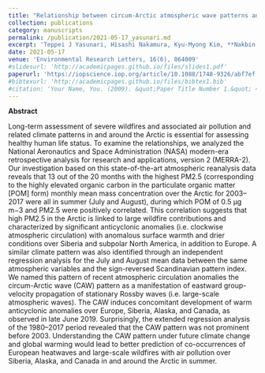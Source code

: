 ```yaml
---
title: "Relationship between circum-Arctic atmospheric wave patterns and large-scale wildfires in boreal summer"
collection: publications
category: manuscripts
permalink: /publication/2021-05-17_yasunari.md
excerpt: 'Teppei J Yasunari, Hisashi Nakamura, Kyu-Myong Kim, **Nakbin Choi**, Myong-In Lee, Yoshihiro Tachibana and Arlindo M da Silva'
date: 2021-05-17
venue: 'Environmental Research Letters, 16(6), 064009'
#slidesurl: 'http://academicpages.github.io/files/slides1.pdf'
paperurl: 'https://iopscience.iop.org/article/10.1088/1748-9326/abf7ef'
#bibtexurl: 'http://academicpages.github.io/files/bibtex1.bib'
#citation: 'Your Name, You. (2009). &quot;Paper Title Number 1.&quot; <i>Journal 1</i>. 1(1).'
---
```

**Abstract**

Long-term assessment of severe wildfires and associated air pollution and related climate patterns in and around the Arctic is essential for assessing healthy human life status. To examine the relationships, we analyzed the National Aeronautics and Space Administration (NASA) modern-era retrospective analysis for research and applications, version 2 (MERRA-2). Our investigation based on this state-of-the-art atmospheric reanalysis data reveals that 13 out of the 20 months with the highest PM2.5 (corresponding to the highly elevated organic carbon in the particulate organic matter [POM] form) monthly mean mass concentration over the Arctic for 2003–2017 were all in summer (July and August), during which POM of 0.5 μg m−3 and PM2.5 were positively correlated. This correlation suggests that high PM2.5 in the Arctic is linked to large wildfire contributions and characterized by significant anticyclonic anomalies (i.e. clockwise atmospheric circulation) with anomalous surface warmth and drier conditions over Siberia and subpolar North America, in addition to Europe. A similar climate pattern was also identified through an independent regression analysis for the July and August mean data between the same atmospheric variables and the sign-reversed Scandinavian pattern index. We named this pattern of recent atmospheric circulation anomalies the circum-Arctic wave (CAW) pattern as a manifestation of eastward group-velocity propagation of stationary Rossby waves (i.e. large-scale atmospheric waves). The CAW induces concomitant development of warm anticyclonic anomalies over Europe, Siberia, Alaska, and Canada, as observed in late June 2019. Surprisingly, the extended regression analysis of the 1980–2017 period revealed that the CAW pattern was not prominent before 2003. Understanding the CAW pattern under future climate change and global warming would lead to better prediction of co-occurrences of European heatwaves and large-scale wildfires with air pollution over Siberia, Alaska, and Canada in and around the Arctic in summer.
